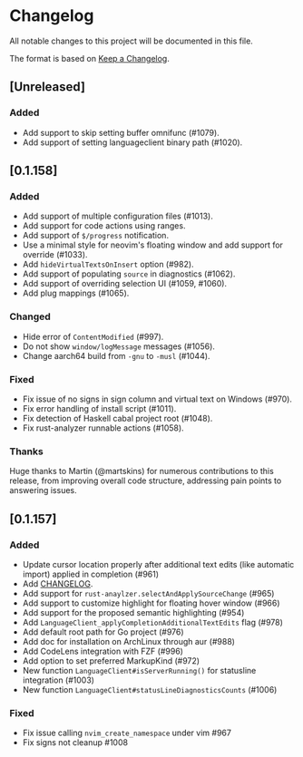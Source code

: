 # Changelog

All notable changes to this project will be documented in this file.

The format is based on [Keep a Changelog](https://keepachangelog.com/en/1.0.0/).

## [Unreleased]

### Added
- Add support to skip setting buffer omnifunc (#1079).
- Add support of setting languageclient binary path (#1020).

## [0.1.158]

### Added
- Add support of multiple configuration files (#1013).
- Add support for code actions using ranges.
- Add support of `$/progress` notification.
- Use a minimal style for neovim's floating window and add support for override (#1033).
- Add `hideVirtualTextsOnInsert` option (#982).
- Add support of populating `source` in diagnostics (#1062).
- Add support of overriding selection UI (#1059, #1060).
- Add plug mappings (#1065).

### Changed
- Hide error of `ContentModified` (#997).
- Do not show `window/logMessage` messages (#1056).
- Change aarch64 build from `-gnu` to `-musl` (#1044).

### Fixed
- Fix issue of no signs in sign column and virtual text on Windows (#970).
- Fix error handling of install script (#1011).
- Fix detection of Haskell cabal project root (#1048).
- Fix rust-analyzer runnable actions (#1058).

### Thanks
Huge thanks to Martin (@martskins) for numerous contributions to this release,
from improving overall code structure, addressing pain points to answering
issues.

## [0.1.157]

### Added

- Update cursor location properly after additional text edits (like automatic import) applied in completion (#961)
- Add [CHANGELOG](https://github.com/autozimu/LanguageClient-neovim/blob/next/CHANGELOG.md).
- Add support for `rust-anaylzer.selectAndApplySourceChange` (#965)
- Add support to customize highlight for floating hover window (#966)
- Add support for the proposed semantic highlighting (#954)
- Add `LanguageClient_applyCompletionAdditionalTextEdits` flag (#978)
- Add default root path for Go project (#976)
- Add doc for installation on ArchLinux through aur (#988)
- Add CodeLens integration with FZF (#996)
- Add option to set preferred MarkupKind (#972)
- New function `LanguageClient#isServerRunning()` for statusline integration (#1003)
- New function `LanguageClient#statusLineDiagnosticsCounts` (#1006)

### Fixed

- Fix issue calling `nvim_create_namespace` under vim #967
- Fix signs not cleanup #1008
